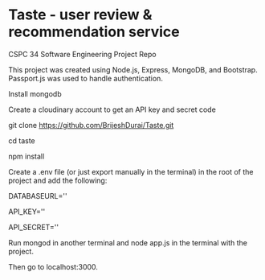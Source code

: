 # Taste - user review & recommendation service
CSPC 34 Software Engineering Project Repo

This project was created using Node.js, Express, MongoDB, and Bootstrap. Passport.js was used to handle authentication.

Install mongodb

Create a cloudinary account to get an API key and secret code

git clone https://github.com/BrijeshDurai/Taste.git

cd taste

npm install

Create a .env file (or just export manually in the terminal) in the root of the project and add the following:

DATABASEURL='<url>'
  
API_KEY='<key>'
  
API_SECRET='<secret>'

Run mongod in another terminal and node app.js in the terminal with the project.

Then go to localhost:3000.
